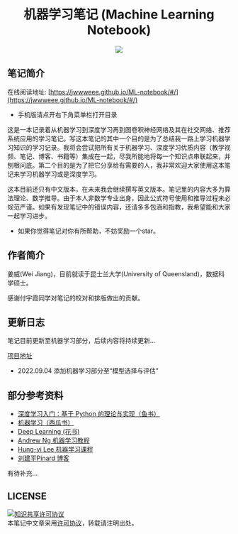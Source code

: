 <h1 align="center">机器学习笔记 (Machine Learning Notebook)</h1>

<p align="center"><a href=""><img src="https://img.shields.io/badge/%E4%BD%9C%E8%80%85-Wei%20Jiang-blue"></a></p>



## 笔记简介
在线阅读地址: [https://jwwweee.github.io/ML-notebook/#/](https://jwwweee.github.io/ML-notebook/#/)

- 手机版请点开右下角菜单栏打开目录

这是一本记录着从机器学习到深度学习再到图卷积神经网络及其在社交网络、推荐系统应用的学习笔记。写这本笔记的其中一个目的是为了总结我一路上学习机器学习知识的学习记录。我将会尝试把所有关于机器学习、深度学习优质内容（教学视频、笔记、博客、书籍等）集成在一起，尽我所能地将每一个知识点串联起来，并刨根问底。第二个目的是为了把它分享给有需要的人，我非常欢迎大家使用这本笔记来学习机器学习或是深度学习。

这本目前还只有中文版本，在未来我会继续撰写英文版本。笔记里的内容大多为算法理论、数学推导。由于本人非数学专业出身，因此公式符号使用和推导过程未必规范严谨。如果有发现笔记中的错误内容，还请多多包涵和指教，我希望能和大家一起学习进步。

* 如果你觉得笔记对你有所帮助，不妨奖励一个star。


## 作者简介
姜威(Wei Jiang)，目前就读于昆士兰大学(University of Queensland)，数据科学硕士。

感谢付宇霞同学对笔记的校对和排版做出的贡献。

## 更新日志
笔记目前更新至机器学习部分，后续内容将持续更新...

[项目地址](https://github.com/jwwweee/ML-notebook)

- 2022.09.04 添加机器学习部分至“模型选择与评估”

## 部分参考资料

* [深度学习入门：基于 Python 的理论与实现（鱼书）](https://www.oreilly.com/library/view/deep-learning-from/9781492041405/)
* [机器学习（西瓜书）](https://link.springer.com/book/10.1007/978-981-15-1967-3)
* [Deep Learning (花书)](https://www.deeplearningbook.org/)
* [Andrew Ng 机器学习教程](https://www.deeplearning.ai/courses/machine-learning-specialization/)
* [Hung-yi Lee 机器学习课程](https://speech.ee.ntu.edu.tw/~hylee/ml/2022-spring.php)
* [刘建平Pinard 博客](https://www.cnblogs.com/pinard/)

有待补充...

## LICENSE
<a rel="license" href="http://creativecommons.org/licenses/by-nc-sa/4.0/"><img alt="知识共享许可协议" style="border-width:0" src="https://img.shields.io/badge/license-CC%20BY--NC--SA%204.0-lightgrey" />
<br>
</a>
本笔记中文章采用<a rel="license" href="http://creativecommons.org/licenses/by-nc-sa/4.0/">许可协议</a>，转载请注明出处。
